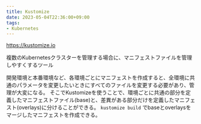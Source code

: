 ```yaml
---
title: Kustomize
date: 2023-05-04T22:36:00+09:00
tags:
- Kubernetes
---
```


https://kustomize.io

複数のKubernetesクラスターを管理する場合に、マニフェストファイルを管理しやすくするツール

開発環境と本番環境など、各環境ごとにマニフェストを作成すると、全環境に共通のパラメータを変更したいときにすべてのファイルを変更する必要があり、管理が大変になる。
そこでKustomizeを使うことで、環境ごとに共通の部分を定義したマニフェストファイル(base)と、差異がある部分だけを定義したマニフェスト(overlays)に分けることができる。
`kustomize build` でbaseとoverlaysをマージしたマニフェストを作成できる。
